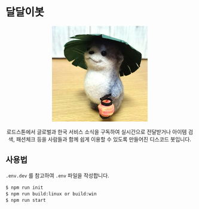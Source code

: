 # 달달이봇

<p align="center">
  <a href="" target="blank"><img src="./images/daldalee.png" width="256" alt="Daldalee Logo" /></a>
</p>
<p align="center">로드스톤에서 글로벌과 한국 서비스 소식을 구독하여 실시간으로 전달받거나 아이템 검색, 패션체크 등을 사람들과 함께 쉽게 이용할 수 있도록 만들어진 디스코드 봇입니다.</p>

## 사용법

`.env.dev` 를 참고하여 `.env` 파일을 작성합니다.

```bash
$ npm run init
$ npm run build:linux or build:win
$ npm run start
```
